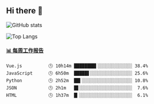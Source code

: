 ## Hi there 👋

![GitHub stats](https://github-readme-stats.orilight.top/api?username=orilights)

![Top Langs](https://github-readme-stats.orilight.top/api/top-langs/?username=orilights&layout=compact)

<!-- waka-box start -->
#### <a href="https://gist.github.com/92c8d5b388768c10efcba86e82b7c4fb" target="_blank">📊 每周工作报告</a>
```text
Vue.js          🕓 10h14m ████████▍░░░░░░░░░░░░░ 38.4%
JavaScript      🕓 6h50m  █████▋░░░░░░░░░░░░░░░░ 25.6%
Python          🕓 2h52m  ██▍░░░░░░░░░░░░░░░░░░░ 10.8%
JSON            🕓 2h1m   █▋░░░░░░░░░░░░░░░░░░░░  7.6%
HTML            🕓 1h37m  █▎░░░░░░░░░░░░░░░░░░░░  6.1%
```
<!-- Powered by https://github.com/journey-ad/waka-box-go . -->
<!-- waka-box end -->
